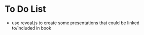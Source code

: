 # To Do List

- use reveal.js to create some presentations that could be linked to/included in book

